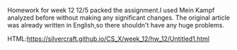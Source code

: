 ﻿
Homework for week 12
12/5 packed the assignment.I used Mein Kampf analyzed before without making any significant changes.
The original article was already written in English,so there shouldn't have any huge problems.

HTML:https://silvercraft.github.io/CS_X/week_12/hw_12/Untitled1.html
